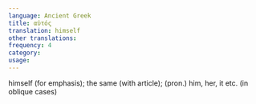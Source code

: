 ```yaml
---
language: Ancient Greek
title: αὐτός
translation: himself
other translations:
frequency: 4
category: 
usage:
---
```

himself (for emphasis); the same (with article); (pron.) him, her, it etc. (in oblique cases)
